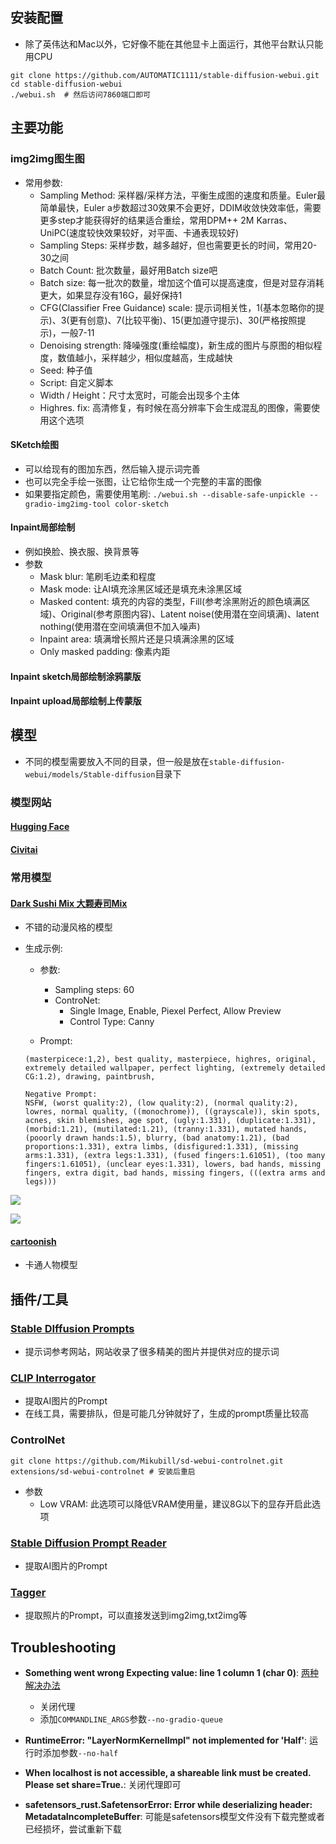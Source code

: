 ## 安装配置


- 除了英伟达和Mac以外，它好像不能在其他显卡上面运行，其他平台默认只能用CPU

```shell
git clone https://github.com/AUTOMATIC1111/stable-diffusion-webui.git
cd stable-diffusion-webui
./webui.sh	# 然后访问7860端口即可
```


## 主要功能

### img2img图生图

- 常用参数:
  - Sampling Method: 采样器/采样方法，平衡生成图的速度和质量。Euler最简单最快，Euler a步数超过30效果不会更好，DDIM收敛快效率低，需要更多step才能获得好的结果适合重绘，常用DPM++ 2M Karras、UniPC(速度较快效果较好，对平面、卡通表现较好)
  - Sampling Steps: 采样步数，越多越好，但也需要更长的时间，常用20-30之间
  - Batch Count: 批次数量，最好用Batch size吧
  - Batch size: 每一批次的数量，增加这个值可以提高速度，但是对显存消耗更大，如果显存没有16G，最好保持1
  - CFG(Classifier Free Guidance) scale: 提示词相关性，1(基本忽略你的提示)、3(更有创意)、7(比较平衡)、15(更加遵守提示)、30(严格按照提示)，一般7-11
  - Denoising strength: 降噪强度(重绘幅度)，新生成的图片与原图的相似程度，数值越小，采样越少，相似度越高，生成越快
  - Seed: 种子值
  - Script: 自定义脚本
  - Width / Height：尺寸太宽时，可能会出现多个主体
  - Highres. fix: 高清修复，有时候在高分辨率下会生成混乱的图像，需要使用这个选项

#### SKetch绘图

- 可以给现有的图加东西，然后输入提示词完善
- 也可以完全手绘一张图，让它给你生成一个完整的丰富的图像
- 如果要指定颜色，需要使用笔刷: `./webui.sh --disable-safe-unpickle --gradio-img2img-tool color-sketch`

#### Inpaint局部绘制

- 例如换脸、换衣服、换背景等
- 参数
  - Mask blur: 笔刷毛边柔和程度
  - Mask mode: 让AI填充涂黑区域还是填充未涂黑区域
  - Masked content: 填充的内容的类型，Fill(参考涂黑附近的颜色填满区域)、Original(参考原图内容)、Latent noise(使用潜在空间填满)、latent nothing(使用潜在空间填满但不加入噪声)
  - Inpaint area: 填满增长照片还是只填满涂黑的区域
  - Only masked padding: 像素内距

#### Inpaint sketch局部绘制涂鸦蒙版

#### Inpaint upload局部绘制上传蒙版

## 模型

- 不同的模型需要放入不同的目录，但一般是放在`stable-diffusion-webui/models/Stable-diffusion`目录下

### 模型网站

#### [Hugging Face](https://huggingface.co/)

#### [Civitai](https://civitai.com/)

### 常用模型

#### [Dark Sushi Mix 大颗寿司Mix](https://civitai.com/models/24779/dark-sushi-mix-mix)

- 不错的动漫风格的模型

- 生成示例:

  - 参数:
    - Sampling steps: 60
    - ControNet:
      - Single Image, Enable, Piexel Perfect, Allow Preview
      - Control Type: Canny

  - Prompt:

  ```shell
  (masterpicece:1,2), best quality, masterpiece, highres, original, extremely detailed wallpaper, perfect lighting, (extremely detailed CG:1.2), drawing, paintbrush,
  
  Negative Prompt:
  NSFW, (worst quality:2), (low quality:2), (normal quality:2), lowres, normal quality, ((monochrome)), ((grayscale)), skin spots, acnes, skin blemishes, age spot, (ugly:1.331), (duplicate:1.331), (morbid:1.21), (mutilated:1.21), (tranny:1.331), mutated hands, (pooorly drawn hands:1.5), blurry, (bad anatomy:1.21), (bad proportions:1.331), extra limbs, (disfigured:1.331), (missing arms:1.331), (extra legs:1.331), (fused fingers:1.61051), (too many fingers:1.61051), (unclear eyes:1.331), lowers, bad hands, missing fingers, extra digit, bad hands, missing fingers, (((extra arms and legs)))
  ```


![](https://haofly.net/uploads/stable-diffusion_01.png)

![](https://haofly.net/uploads/stable-diffusion_02.png)

#### [cartoonish](https://civitai.com/models/18569/cartoonish)

- 卡通人物模型

## 插件/工具

### [Stable DIffusion Prompts](https://stable-diffusion-prompts.com/)

- 提示词参考网站，网站收录了很多精美的图片并提供对应的提示词

### [CLIP Interrogator](https://huggingface.co/spaces/pharmapsychotic/CLIP-Interrogator)

- 提取AI图片的Prompt
- 在线工具，需要排队，但是可能几分钟就好了，生成的prompt质量比较高

### ControlNet

```shell
git clone https://github.com/Mikubill/sd-webui-controlnet.git extensions/sd-webui-controlnet # 安装后重启
```

- 参数
  - Low VRAM: 此选项可以降低VRAM使用量，建议8G以下的显存开启此选项

### [Stable Diffusion Prompt Reader](https://github.com/receyuki/stable-diffusion-prompt-reader/blob/master/README.zh-Hans.md#stable-diffusion-prompt-reader)

- 提取AI图片的Prompt

### [Tagger](https://github.com/picobyte/stable-diffusion-webui-wd14-tagger)

- 提取照片的Prompt，可以直接发送到img2img,txt2img等

## Troubleshooting

- **Something went wrong Expecting value: line 1 column 1 (char 0)**: [两种解决办法](https://github.com/AUTOMATIC1111/stable-diffusion-webui/issues/9174)
  - 关闭代理
  - 添加`COMMANDLINE_ARGS`参数`--no-gradio-queue`

- **RuntimeError: "LayerNormKernelImpl" not implemented for 'Half'**: 运行时添加参数`--no-half`

- **When localhost is not accessible, a shareable link must be created. Please set share=True.**: 关闭代理即可

- **safetensors_rust.SafetensorError: Error while deserializing header: MetadataIncompleteBuffer**: 可能是safetensors模型文件没有下载完整或者已经损坏，尝试重新下载